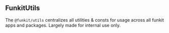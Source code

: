 ## FunkitUtils

The `@funkit/utils` centralizes all utilities & consts for usage across all funkit apps and packages. Largely made for internal use only.
